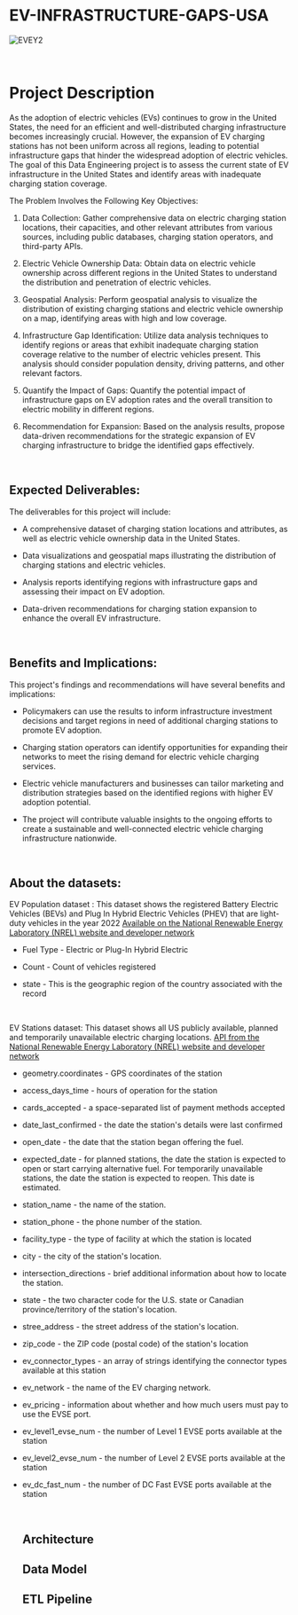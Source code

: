 # EV-INFRASTRUCTURE-GAPS-USA


![EVEY2](https://github.com/mmkon095/EV-INFRASTRUCTURE-GAPS-USA/assets/80499087/a28dfa97-840d-43e7-97ea-3e0384894c73)

<br/>

# Project Description
As the adoption of electric vehicles (EVs) continues to grow in the United States, the need for an efficient and well-distributed charging infrastructure becomes increasingly crucial. However, the expansion of EV charging stations has not been uniform across all regions, leading to potential infrastructure gaps that hinder the widespread adoption of electric vehicles. The goal of this Data Engineering project is to assess the current state of EV infrastructure in the United States and identify areas with inadequate charging station coverage.


The Problem Involves the Following Key Objectives:

1. Data Collection: Gather comprehensive data on electric charging station locations, their capacities, and other relevant attributes from various sources, including public databases, charging station operators, and third-party APIs.

2. Electric Vehicle Ownership Data: Obtain data on electric vehicle ownership across different regions in the United States to understand the distribution and penetration of electric vehicles.

3. Geospatial Analysis: Perform geospatial analysis to visualize the distribution of existing charging stations and electric vehicle ownership on a map, identifying areas with high and low coverage.

4. Infrastructure Gap Identification: Utilize data analysis techniques to identify regions or areas that exhibit inadequate charging station coverage relative to the number of electric vehicles present. This analysis should consider population density, driving patterns, and other relevant factors.

5. Quantify the Impact of Gaps: Quantify the potential impact of infrastructure gaps on EV adoption rates and the overall transition to electric mobility in different regions.

6. Recommendation for Expansion: Based on the analysis results, propose data-driven recommendations for the strategic expansion of EV charging infrastructure to bridge the identified gaps effectively.

<br/>

## Expected Deliverables:

The deliverables for this project will include:

* A comprehensive dataset of charging station locations and attributes, as well as electric vehicle ownership data in the United States.

* Data visualizations and geospatial maps illustrating the distribution of charging stations and electric vehicles.

* Analysis reports identifying regions with infrastructure gaps and assessing their impact on EV adoption.

* Data-driven recommendations for charging station expansion to enhance the overall EV infrastructure.

<br/>

## Benefits and Implications:

This project's findings and recommendations will have several benefits and implications:

* Policymakers can use the results to inform infrastructure investment decisions and target regions in need of additional charging stations to promote EV adoption.

* Charging station operators can identify opportunities for expanding their networks to meet the rising demand for electric vehicle charging services.

* Electric vehicle manufacturers and businesses can tailor marketing and distribution strategies based on the identified regions with higher EV adoption potential.

* The project will contribute valuable insights to the ongoing efforts to create a sustainable and well-connected electric vehicle charging infrastructure nationwide.

  <br/>

## About the datasets:

EV Population dataset : This dataset shows the registered Battery Electric Vehicles (BEVs) and Plug In Hybrid Electric Vehicles (PHEV) that are light-duty vehicles in the year 2022  [Available on the National Renewable Energy Laboratory (NREL) website and developer network](https://developer.nrel.gov/docs/transportation/alt-fuel-stations-v1/all/)

* Fuel Type - Electric or Plug-In Hybrid Electric
* Count - Count of vehicles registered
* state - This is the geographic region of the country associated with the record


  <br/>

EV Stations dataset: This dataset shows all US publicly available, planned and temporarily unavailable electric charging locations. [API from the National Renewable Energy Laboratory (NREL) website and developer network](https://developer.nrel.gov/docs/transportation/alt-fuel-stations-v1/all/)

* geometry.coordinates - GPS coordinates of the station
* access_days_time - hours of operation for the station
* cards_accepted - a space-separated list of payment methods accepted 
* date_last_confirmed - the date the station's details were last confirmed
* open_date - the date that the station began offering the fuel.
* expected_date - for planned stations, the date the station is expected to open or start carrying alternative fuel. For temporarily unavailable stations, the date the station is expected to reopen. This date is estimated.
* station_name - the name of the station.
* station_phone - the phone number of the station.
* facility_type - the type of facility at which the station is located
* city - the city of the station's location.
* intersection_directions - brief additional information about how to locate the station.
* state - the two character code for the U.S. state or Canadian province/territory of the station's location.
* stree_address - the street address of the station's location.
* zip_code - the ZIP code (postal code) of the station's location
* ev_connector_types - an array of strings identifying the connector types available at this station
* ev_network - the name of the EV charging network.
* ev_pricing - information about whether and how much users must pay to use the EVSE port.
* ev_level1_evse_num - the number of Level 1 EVSE ports available at the station
* ev_level2_evse_num - the number of Level 2 EVSE ports available at the station
* ev_dc_fast_num - the number of DC Fast EVSE ports available at the station

  <br/>

  ## Architecture

  ## Data Model

  ## ETL Pipeline
